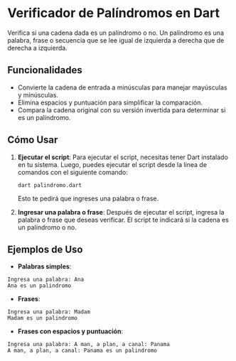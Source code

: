 # Verificador de Palíndromos en Dart

Verifica si una cadena dada es un palíndromo o no. Un palíndromo es una palabra, frase o secuencia que se lee igual de izquierda a derecha que de derecha a izquierda.

## Funcionalidades

- Convierte la cadena de entrada a minúsculas para manejar mayúsculas y minúsculas.
- Elimina espacios y puntuación para simplificar la comparación.
- Compara la cadena original con su versión invertida para determinar si es un palíndromo.

## Cómo Usar

1. **Ejecutar el script**:
   Para ejecutar el script, necesitas tener Dart instalado en tu sistema. Luego, puedes ejecutar el script desde la línea de comandos con el siguiente comando:
   ```
   dart palindromo.dart
   ```
   Esto te pedirá que ingreses una palabra o frase.

2. **Ingresar una palabra o frase**:
   Después de ejecutar el script, ingresa la palabra o frase que deseas verificar. El script te indicará si la cadena es un palíndromo o no.

## Ejemplos de Uso

- **Palabras simples**:
 ```
 Ingresa una palabra: Ana
 Ana es un palindromo
 ```

- **Frases**:
 ```
 Ingresa una palabra: Madam
 Madam es un palindromo
 ```

- **Frases con espacios y puntuación**:
 ```
 Ingresa una palabra: A man, a plan, a canal: Panama
 A man, a plan, a canal: Panama es un palindromo
 ```
